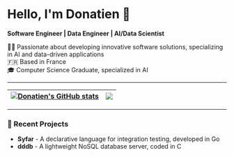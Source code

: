 # Hello, I'm Donatien 👋

**Software Engineer | Data Engineer | AI/Data Scientist**

👨‍💻 Passionate about developing innovative software solutions, specializing in AI and data-driven applications  
🇫🇷 Based in France  
🎓 Computer Science Graduate, specialized in AI  

---

| <a href="https://github.com/anuraghazra/github-readme-stats"><img align="center" src="https://github-readme-stats.vercel.app/api?username=dinyad-prog00&show_icons=true&include_all_commits=true&theme=buefy&hide_border=true" alt="Donatien's GitHub stats" /></a> | <a href="https://github.com/anuraghazra/github-readme-stats"><img align="center" src="https://github-readme-stats.vercel.app/api/top-langs/?username=dinyad-prog00&layout=compact&theme=buefy&hide_border=true" /></a> |
| ------------- | ------------- |

---

### 📂 Recent Projects
- **Syfar** - A declarative language for integration testing, developed in Go
- **dddb** - A lightweight NoSQL database server, coded in C
